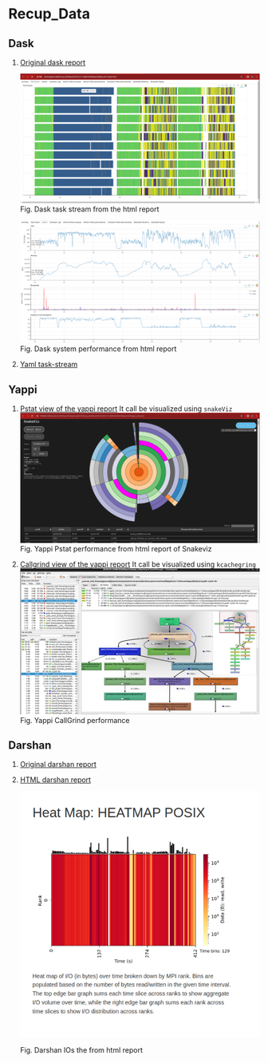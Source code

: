 # Recup_Data

## Dask 
1. [Original dask report](Reports/dask_perf_report.html)
   
   ![Dask Task stream](media/Dask_Report.png)
   Fig. Dask task stream from the html report
   
   ![Dask system performance](media/Dask_system.png)
   Fig. Dask system performance from html report

2. [Yaml task-stream](Reports/task_stream.yaml)
    
## Yappi
1. [Pstat view of the yappi report](Reports/yappi_pstat.prof)
   It call be visualized using `snakeViz`
   ![Yappi Pstat report performance](media/SnakeViz_view_yappi_report.png)
   Fig. Yappi Pstat performance from html report of Snakeviz
   
3. [Callgrind view of the yappi report](Reports/yappi_callgrind.prof)
   It call be visualized using `kcachegring`
   ![Yappi Callgrind report performance](media/CallGrind_view_yappi_report.png)
   Fig. Yappi CallGrind performance
   

## Darshan 
1. [Original darshan report](Reports/agueroud_python_id1845200-1845200_1-23-45607-10965031484157506122_1.darshan)
2. [HTML darshan report](Reports/agueroud_python_id1845200-1845200_1-23-45607-10965031484157506122_1_report.html)
   
   ![Darshan html report](media/Darshan_IO.png)
   
   Fig. Darshan IOs the from html report

   
